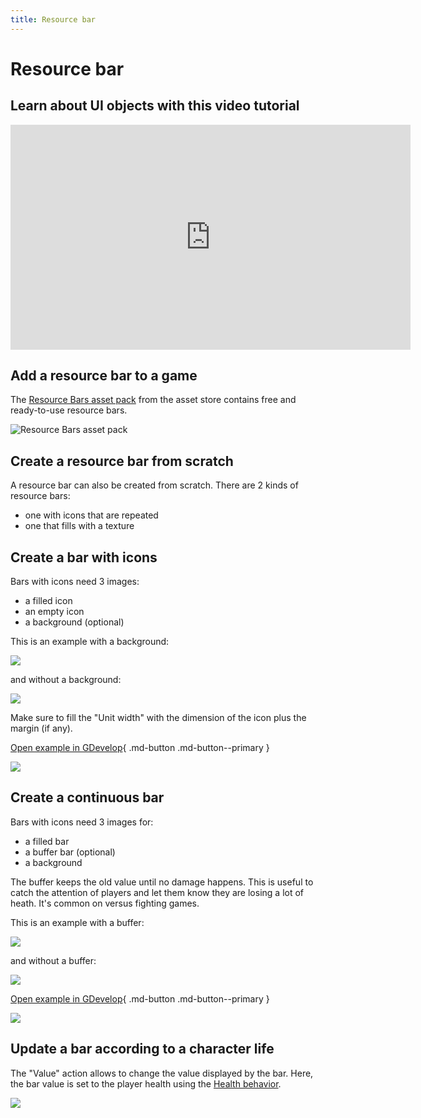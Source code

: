 ```yaml
---
title: Resource bar
---
```

# Resource bar

## Learn about UI objects with this video tutorial

<div class="align-center">
<iframe width="640" height="360" src="https://www.youtube.com/embed/plkHd4uPI4U" frameborder="0" allow="accelerometer; autoplay; encrypted-media; gyroscope; picture-in-picture" allowfullscreen></iframe>
</div>

## Add a resource bar to a game

The [Resource Bars asset pack](https://gdevelop.io/asset-store/free/resource-bars-resource-bars) from the asset store contains free and ready-to-use resource bars.

![Resource Bars asset pack](/gdevelop5/objects/resource-bar-asset-store.png)

## Create a resource bar from scratch

A resource bar can also be created from scratch. There are 2 kinds of resource bars:

- one with icons that are repeated
- one that fills with a texture

## Create a bar with icons

Bars with icons need 3 images:

- a filled icon
- an empty icon
- a background (optional)

This is an example with a background:

![](/gdevelop5/objects/resource-bar-unit-background.png)

and without a background:

![](/gdevelop5/objects/resource-bar-unit-no-background.png)

Make sure to fill the "Unit width" with the dimension of the icon plus the margin (if any).

[Open example in GDevelop](https://editor.gdevelop.io/?project=example://space-asteroids){ .md-button .md-button--primary }

[![](/gdevelop5/objects/space-asteroids.png)](https://editor.gdevelop.io/?project=example://space-asteroids)

## Create a continuous bar

Bars with icons need 3 images for:

- a filled bar
- a buffer bar (optional)
- a background

The buffer keeps the old value until no damage happens. This is useful to catch the attention of players and let them know they are losing a lot of heath. It's common on versus fighting games.

This is an example with a buffer:

![](/gdevelop5/objects/resource-bar-continuous-buffer.png)

and without a buffer:

![](/gdevelop5/objects/resource-bar-continuous-no-buffer.png)

[Open example in GDevelop](https://editor.gdevelop.io/?project=example://top-down-rpg){ .md-button .md-button--primary }

[![](/gdevelop5/objects/top-down-rpg-battle.png)](https://editor.gdevelop.io/?project=example://top-down-rpg)

## Update a bar according to a character life

The "Value" action allows to change the value displayed by the bar. Here, the bar value is set to the player health using the [Health behavior](/gdevelop5/extensions/health/reference).

![](/gdevelop5/objects/resource-bar-value-action.png)